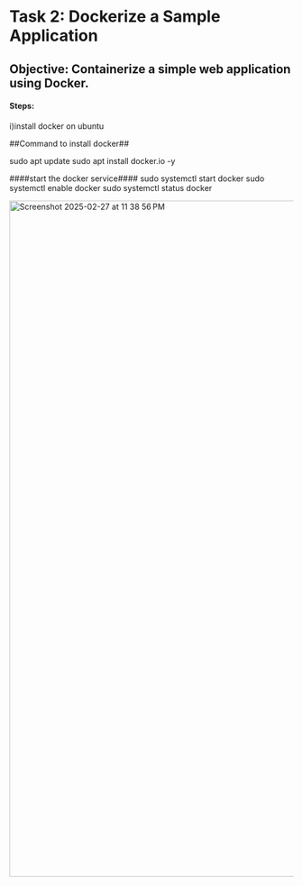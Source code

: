 # Task 2: Dockerize a Sample Application

## Objective: Containerize a simple web application using Docker.

#### Steps:
 
i)install docker on ubuntu 

##Command to install docker##

sudo apt update
sudo apt install docker.io -y

####start the docker service####
sudo systemctl start docker
sudo systemctl enable docker
sudo systemctl status docker

<img width="1200" alt="Screenshot 2025-02-27 at 11 38 56 PM" src="https://github.com/user-attachments/assets/e1d9c586-8f56-4fbc-a327-f1a70a2e5a85" />
